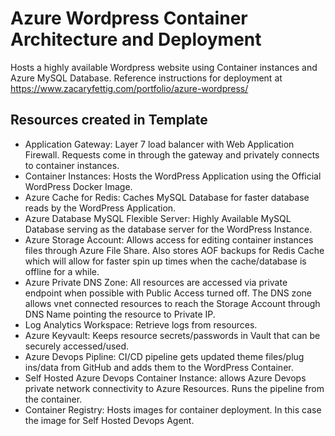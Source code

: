 # Azure Wordpress Container Architecture and Deployment
Hosts a highly available Wordpress website using Container instances and Azure MySQL Database. Reference instructions for deployment at https://www.zacaryfettig.com/portfolio/azure-wordpress/

## Resources created in Template
* Application Gateway: Layer 7 load balancer with Web Application Firewall. Requests come in through the gateway and privately connects to container instances.
* Container Instances: Hosts the WordPress Application using the Official WordPress Docker Image.
* Azure Cache for Redis: Caches MySQL Database for faster database reads by the WordPress Application.
* Azure Database MySQL Flexible Server: Highly Available MySQL Database serving as the database server for the WordPress Instance.
* Azure Storage Account: Allows access for editing container instances files through Azure File Share. Also stores AOF backups for Redis Cache which will allow for faster spin up times when the cache/database is offline for a while.
* Azure Private DNS Zone: All resources are accessed via private endpoint when possible with Public Access turned off. The DNS zone allows vnet connected resources to reach the Storage Account through DNS Name pointing the resource to Private IP.
* Log Analytics Workspace: Retrieve logs from resources.
* Azure Keyvault: Keeps resource secrets/passwords in Vault that can be securely accessed/used.
* Azure Devops Pipline: CI/CD pipeline gets updated theme files/plug ins/data from GitHub and adds them to the WordPress Container.
* Self Hosted Azure Devops Container Instance: allows Azure Devops private network connectivity to Azure Resources. Runs the pipeline from the container.
* Container Registry: Hosts images for container deployment. In this case the image for Self Hosted Devops Agent.
